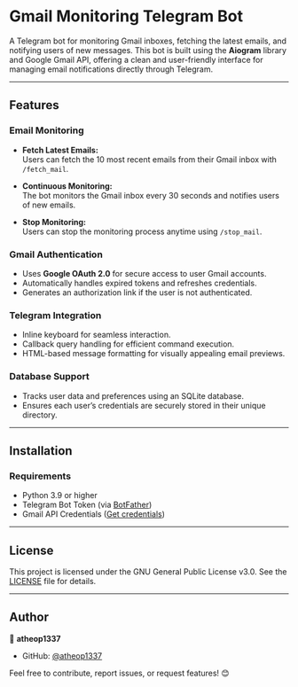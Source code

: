 # Gmail Monitoring Telegram Bot  

A Telegram bot for monitoring Gmail inboxes, fetching the latest emails, and notifying users of new messages. This bot is built using the **Aiogram** library and Google Gmail API, offering a clean and user-friendly interface for managing email notifications directly through Telegram.  

---

## Features  

### Email Monitoring  
- **Fetch Latest Emails:**  
  Users can fetch the 10 most recent emails from their Gmail inbox with `/fetch_mail`.  

- **Continuous Monitoring:**  
  The bot monitors the Gmail inbox every 30 seconds and notifies users of new emails.  

- **Stop Monitoring:**  
  Users can stop the monitoring process anytime using `/stop_mail`.  

### Gmail Authentication  
- Uses **Google OAuth 2.0** for secure access to user Gmail accounts.  
- Automatically handles expired tokens and refreshes credentials.  
- Generates an authorization link if the user is not authenticated.  

### Telegram Integration  
- Inline keyboard for seamless interaction.  
- Callback query handling for efficient command execution.  
- HTML-based message formatting for visually appealing email previews.  

### Database Support  
- Tracks user data and preferences using an SQLite database.  
- Ensures each user’s credentials are securely stored in their unique directory.  

---

## Installation  

### Requirements  
- Python 3.9 or higher  
- Telegram Bot Token (via [BotFather](https://core.telegram.org/bots#botfather))  
- Gmail API Credentials ([Get credentials](https://developers.google.com/gmail/api/quickstart/python))  

---

## License  

This project is licensed under the GNU General Public License v3.0. See the [LICENSE](LICENSE) file for details.  

---

## Author  

👤 **atheop1337**  
- GitHub: [@atheop1337](https://github.com/atheop1337)  

Feel free to contribute, report issues, or request features! 😊
